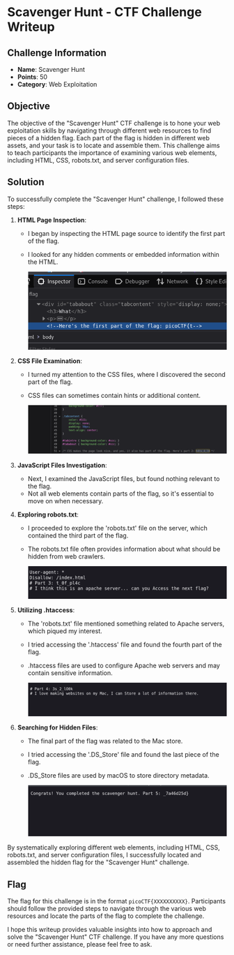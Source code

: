 # Scavenger Hunt - CTF Challenge Writeup

## Challenge Information
- **Name**: Scavenger Hunt
- **Points**: 50
- **Category**: Web Exploitation

## Objective
The objective of the "Scavenger Hunt" CTF challenge is to hone your web exploitation skills by navigating through different web resources to find pieces of a hidden flag. Each part of the flag is hidden in different web assets, and your task is to locate and assemble them. This challenge aims to teach participants the importance of examining various web elements, including HTML, CSS, robots.txt, and server configuration files.

## Solution
To successfully complete the "Scavenger Hunt" challenge, I followed these steps:

1. **HTML Page Inspection**:
   - I began by inspecting the HTML page source to identify the first part of the flag.
   - I looked for any hidden comments or embedded information within the HTML.


      ![Part 1](<part 1.png>)

2. **CSS File Examination**:
   - I turned my attention to the CSS files, where I discovered the second part of the flag.
   - CSS files can sometimes contain hints or additional content.


      ![Part 2](<part 2.png>)

3. **JavaScript Files Investigation**:
   - Next, I examined the JavaScript files, but found nothing relevant to the flag.
   - Not all web elements contain parts of the flag, so it's essential to move on when necessary.

4. **Exploring robots.txt**:
   - I proceeded to explore the 'robots.txt' file on the server, which contained the third part of the flag.
   - The robots.txt file often provides information about what should be hidden from web crawlers.


      ![Part 3](<part 3.png>)

5. **Utilizing .htaccess**:
   - The 'robots.txt' file mentioned something related to Apache servers, which piqued my interest.
   - I tried accessing the '.htaccess' file and found the fourth part of the flag.
   - .htaccess files are used to configure Apache web servers and may contain sensitive information.


      ![Part 4](<part 4.png>)

6. **Searching for Hidden Files**:
   - The final part of the flag was related to the Mac store.
   - I tried accessing the '.DS_Store' file and found the last piece of the flag.
   - .DS_Store files are used by macOS to store directory metadata.


      ![Part 5](<part 5.png>)

By systematically exploring different web elements, including HTML, CSS, robots.txt, and server configuration files, I successfully located and assembled the hidden flag for the "Scavenger Hunt" challenge.

## Flag
The flag for this challenge is in the format `picoCTF{XXXXXXXXXX}`. Participants should follow the provided steps to navigate through the various web resources and locate the parts of the flag to complete the challenge.

I hope this writeup provides valuable insights into how to approach and solve the "Scavenger Hunt" CTF challenge. If you have any more questions or need further assistance, please feel free to ask.
